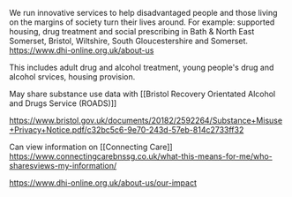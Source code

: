 We run innovative services to help disadvantaged people and those living on the margins of society turn their lives around. For example: supported housing, drug treatment and social prescribing in Bath & North East Somerset, Bristol, Wiltshire, South Gloucestershire and Somerset. https://www.dhi-online.org.uk/about-us

This includes adult drug and alcohol treatment, young people's drug and alcohol srvices, housing provision.

May share substance use data with [[Bristol Recovery Orientated Alcohol and Drugs Service (ROADS)]]

https://www.bristol.gov.uk/documents/20182/2592264/Substance+Misuse+Privacy+Notice.pdf/c32bc5c6-9e70-243d-57eb-814c2733ff32

Can view information on [[Connecting Care]]  https://www.connectingcarebnssg.co.uk/what-this-means-for-me/who-sharesviews-my-information/

https://www.dhi-online.org.uk/about-us/our-impact